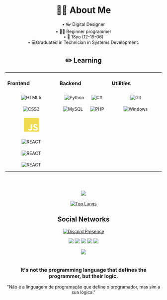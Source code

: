 <div align="center">  
<h1> 👨‍💻 About Me</h1>
<a>• 👓 Digital Designer</a><br>
<a>• 👨‍💻 Beginner programmer</a><br> 
<a>• 📅 18yo (12-19-06)</a><br>
<a>• 💻Graduated in Technician in Systems Development.</a>

  
## ✏️ Learning
<table><tr><td valign="top" width="33%">



### Frontend
<div align="center">  
<img style="margin: 10px" src="https://profilinator.rishav.dev/skills-assets/html5-original-wordmark.svg" alt="HTML5" height="50"/> 
<img style="margin: 10px" src="https://profilinator.rishav.dev/skills-assets/css3-original-wordmark.svg" alt="CSS3" height="50"/> <br>
<img style="margin: 10px" src="https://raw.githubusercontent.com/devicons/devicon/master/icons/javascript/javascript-plain.svg" alt="JS" height="45" width="50"/> 
<img style="margin: 10px" src="https://upload.wikimedia.org/wikipedia/commons/thumb/a/a7/React-icon.svg/2300px-React-icon.svg.png" alt="REACT" height="45" width="50"/><br>
<img style="margin: 10px" src="https://upload.wikimedia.org/wikipedia/commons/b/b2/Bootstrap_logo.svg" alt="REACT" height="45" width="50"/>
<img style="margin: 10px" src="https://www.svgrepo.com/show/374118/tailwind.svg" alt="REACT" height="50" width="50" />

</td><td valign="top" width="33%">



### Backend
<div align="center">  

<img style="margin: 10px" src="https://profilinator.rishav.dev/skills-assets/python-original.svg" alt="Python" height="50" />  
<img style="margin: 10px" src="https://profilinator.rishav.dev/skills-assets/csharp-original.svg" alt="C#" height="50" />
<img style="margin: 10px" src="https://profilinator.rishav.dev/skills-assets/mysql-original-wordmark.svg" alt="MySQL" height="50" />  
<img style="margin: 10px" src="https://profilinator.rishav.dev/skills-assets/php-original.svg" alt="PHP" height="50" />
</div>

</td><td valign="top" width="33%">



### Utilities  
<div align="center">  
<img style="margin: 10px" src="https://img.icons8.com/?size=100&id=20906&format=png&color=000000" alt="Git" height="50" /> 
<img style="margin: 10px" src="https://github.com/user-attachments/assets/11e00904-0464-4afc-893b-e1d43d4f7fd6" alt="Windows" height="45" />

  
 

</div>
</td></tr></table>  
<br/>  
<h2></h2>
  
</div>

<div align="center">  
  
<img height="200em" src="http://github-readme-streak-stats.herokuapp.com?user=juninh0-dev&theme=algolia"/> <br>

[![Top Langs](https://github-readme-stats.vercel.app/api/top-langs/?username=juninh0-dev&layout=compact&theme=algolia)]()
  
</div>
<div align="center">
<h2>Social Networks</h2>

[![Discord Presence](https://lanyard.cnrad.dev/api/746360608617791550)](https://discord.com/users/746360608617791550)


<a href="https://www.youtube.com/channel/UCC-sRPoRjUe1S6Dc3A42wig"><img src="https://img.shields.io/badge/YouTube-FF0000?style=for-the-badge&logo=youtube&logoColor=white"></a>
<a href="https://twitter.com/Altiar38600672"><img src="https://img.shields.io/badge/Twitter-1DA1F2?style=for-the-badge&logo=twitter&logoColor=white"></a>
<a href="https://www.twitch.tv/juninh0bw"><img src="https://img.shields.io/badge/Twitch-9146FF?style=for-the-badge&logo=twitch&logoColor=white"></a>
<a href="https://www.instagram.com/juninh0bw/"><img src="https://img.shields.io/badge/Instagram-E4405F?style=for-the-badge&logo=instagram&logoColor=white"></a>
<a href="https://discord.gg/7sxz2yTp3f"><img src="https://img.shields.io/badge/Discord-7289DA?style=for-the-badge&logo=discord&logoColor=white"></a>

  
  
  

  
<div align="center">
<img src="https://komarev.com/ghpvc/?username=juninh0-dev&&style=flat-square" align="center" />
</div>  

<br />

  <div align="center">
    <h3>It's not the programming language that defines the programmer, but their logic.</h3>
    <p>"Não é a linguagem de programação que define o programador, mas sim a sua lógica."</p>
  </div>

